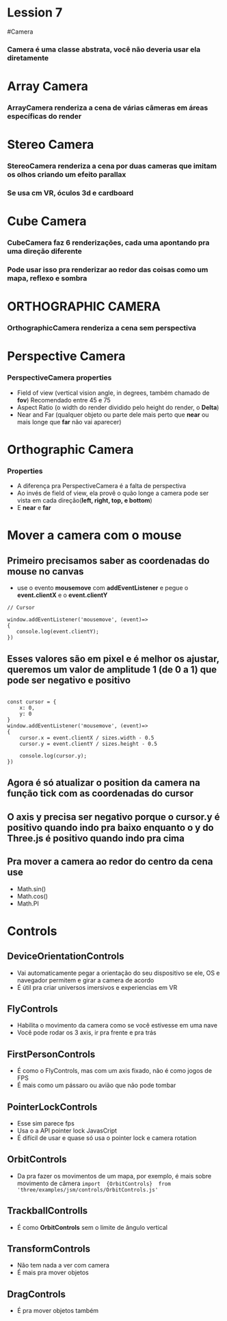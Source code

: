 # Lession 7

#Camera

### Camera é uma classe abstrata, você não deveria usar ela diretamente



# Array Camera

### ArrayCamera renderiza a cena de várias câmeras em áreas específicas do render



# Stereo Camera

### StereoCamera renderiza a cena por duas cameras que imitam os olhos criando um **efeito parallax**
### Se usa cm VR, óculos 3d e cardboard



# Cube Camera

### CubeCamera faz 6 renderizações, cada uma apontando pra uma direção diferente
### Pode usar isso pra renderizar ao redor das coisas como um mapa, reflexo e sombra



# ORTHOGRAPHIC CAMERA
### OrthographicCamera renderiza a cena sem perspectiva



# Perspective Camera
### PerspectiveCamera properties

 - Field of view (vertical vision angle, in degrees, também chamado de **fov**) Recomendado entre 45 e 75
 - Aspect Ratio (o width do render dividido pelo height do render, o **Delta**)
 - Near and Far (qualquer objeto ou parte dele mais perto que **near** ou mais longe que **far** não vai aparecer)
 
 # Orthographic Camera
 ### Properties
 
  - A diferença pra PerspectiveCamera é a falta de perspectiva
  - Ao invés de field of view, ela provê o quão longe a camera pode ser vista em cada direção(**left, right, top, e bottom**)
  - E **near** e **far**
  
  
  # Mover a camera com o mouse
  ## Primeiro precisamos saber as coordenadas do mouse no canvas
   - use o evento **mousemove** com **addEventListener** e pegue o **event.clientX** e o **event.clientY**

 ```
 // Cursor

window.addEventListener('mousemove', (event)=>
{
    console.log(event.clientY);
})
```
## Esses valores são em pixel e é melhor os ajustar, queremos um valor de amplitude 1 (**de 0 a 1**) que pode ser negativo e positivo
```

const cursor = {
    x: 0,
    y: 0
}
window.addEventListener('mousemove', (event)=>
{
    cursor.x = event.clientX / sizes.width - 0.5
    cursor.y = event.clientY / sizes.height - 0.5

    console.log(cursor.y);
})
```

## Agora é só atualizar o **position** da camera na função **tick** com as coordenadas do cursor
## O axis **y** precisa ser negativo porque o **cursor.y** é positivo quando indo pra baixo enquanto o **y** do Three.js é positivo quando indo pra cima
## Pra mover a camera ao redor do centro da cena use 
 - Math.sin()
 - Math.cos()
 - Math.PI
 
 
 
 
 # Controls
 ## DeviceOrientationControls
  - Vai automaticamente pegar a orientação do seu dispositivo se ele, OS e navegador permitem e girar a camera de acordo
  - É útil pra criar universos imersivos e experiencias em VR
  
  ## FlyControls
   - Habilita o movimento da camera como se você estivesse em uma nave
   - Você pode rodar os 3 axis, ir pra frente e pra trás
   
   
   ## FirstPersonControls
   - É como o FlyControls, mas com um axis fixado, não é como jogos de FPS
   - É mais como um pássaro ou avião que não pode tombar
   
   
   ## PointerLockControls
   - Esse sim parece fps
   - Usa o a API pointer lock JavasCript
   - É difícil de usar e quase só usa o pointer lock e camera rotation
   
   ## OrbitControls
   - Da pra fazer os movimentos de um mapa, por exemplo, é mais sobre movimento de câmera
   ```import  {OrbitControls}  from 'three/examples/jsm/controls/OrbitControls.js'```
   
   ## TrackballControlls
   - É como **OrbitControls** sem o limite de ângulo vertical

   ## TransformControls
   - Não tem nada a ver com camera
   - É mais pra mover objetos
   
   ## DragControls
   - É pra mover objetos também
   
   
